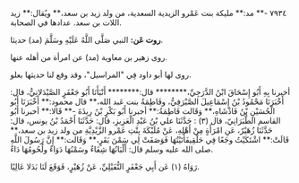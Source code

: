 ٧٩٣٤ -** مد:** مليكة بنت عَمْرو الزيدية السعدية، من ولد زيد بن سعد،** ويُقال:** زيد اللات بن سعد. عدادها في الصحابة.

**روت عَن:** النبي صَلَّى اللَّهُ عَلَيْهِ وسَلَّمَ (مد) حديثا.

روى زهير بن معاوية (مد) عن امرأة من أهله عنها.

روى لها أبو داود فِي "المراسيل"، وقد وقع لنا حديثها بعلو.

أخبرنا بِهِ أَبُو إِسْحَاقَ ابْنُ الدَّرَجِيِّ،******** قال:******** أَنْبَأَنَا أَبُو جَعْفَرٍ الصَّيْدَلانِيُّ، قال: أَخْبَرَنَا مَحْمُودُ بْنُ إِسْمَاعِيلَ الصَّيْرَفِيُّ، وفَاطِمَةُ بنت عَبد الله،** قال محمود:** أَخْبَرَنَا أَبُو الْحُسَيْنِ بْنُ فَاذْشَاهِ،** وَقَالت فَاطِمَةُ:** أخبرنا أَبُو بَكْرٍ بْنُ رِيذَةَ -** قَالا:** أخبرنا أَبُو القاسم الطَّبَرَانِيّ، قال (٣) : حَدَّثَنَا علي بْنُ عَبْدِ الْعَزِيزِ، قال: حَدَّثَنَا أَحْمَدُ بْنُ يونس، قال: حَدَّثَنَا زُهَيْرٌ، عَنِ امْرَأَةٍ مِنْ أَهْلِهِ، عَنْ مُلَيْكَةَ بِنْتِ عَمْرو الزَّيْدِيَّةِ من ولد زيد بن سعد،** قَالَتْ:** اشْتَكَيْتُ وجَعًا فِي حَلْقِيفَأَتَيْتُهَا فَوَصَفَتْ لِي سَمْنَ بَقَرٍ،** وَقَالت:** إِنَّ رَسُولَ اللَّهِ صلى الله عليه وسلم قال: أَلْبَانُهَا شِفَاءٌ وسَمْنُهَا دَوَاءٌ ولُحُومُهَا دَاءٌ.

رَوَاهُ (١) عَن أَبِي جَعْفَرٍ النُّفَيْلِيِّ، عَنْ زُهَيْرٍ، فَوَقَعَ لَنَا بَدَلا عَالِيًا.